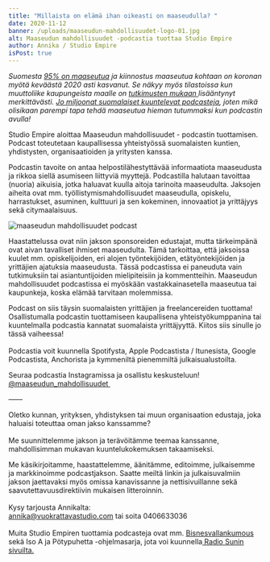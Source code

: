 ```yaml
---
title: "Millaista on elämä ihan oikeasti on maaseudulla? "
date: 2020-11-12
banner: /uploads/maaseudun-mahdollisuudet-logo-01.jpg
alt: Maaseudun mahdollisuudet -podcastia tuottaa Studio Empire
author: Annika / Studio Empire
isPost: true
---
```

*Suomesta [95% on maaseutua](https://www.maaseuduntulevaisuus.fi/maaseutu/95-prosenttia-suomen-pinta-alasta-on-maaseutua-1.41226) ja kiinnostus maaseutua kohtaan on koronan myötä keväästä 2020 asti kasvanut. Se näkyy myös tilastoissa kun muuttoliike kaupungeista maalle on [tutkimusten mukaan ](https://yle.fi/uutiset/3-11494111)lisääntynyt merkittävästi. [Jo miljoonat suomalaiset kuuntelevat podcasteja](https://www.radiomedia.fi/radiomainonta/tutkimukset/podcast-tutkimus-2020), joten mikä olisikaan parempi tapa tehdä maaseutua hieman tutummaksi kun podcastin avulla!*

Studio Empire aloittaa Maaseudun mahdollisuudet - podcastin tuottamisen.\
Podcast toteutetaan kaupallisessa yhteistyössä suomalaisten kuntien, yhdistysten, organisaatioiden ja yritysten kanssa. 

Podcastin tavoite on antaa helpostilähestyttävää informaatiota maaseudusta ja rikkoa siellä asumiseen liittyviä myyttejä. Podcastilla halutaan tavoittaa (nuoria) aikuisia, jotka haluavat kuulla aitoja tarinoita maaseudulta. Jaksojen aiheita ovat mm. työllistymismahdollisuudet maaseudulla, opiskelu, harrastukset, asuminen, kulttuuri ja sen kokeminen, innovaatiot ja yrittäjyys sekä citymaalaisuus.

![maaseudun mahdollisuudet podcast](/uploads/maaseudun-mahdollisuudet-logo-01.jpg "maaseudun mahdollisuudet podcast")

Haastattelussa ovat niin jakson sponsoreiden edustajat, mutta tärkeimpänä ovat aivan tavalliset ihmiset maaseudulta. Tämä tarkoittaa, että jaksoissa kuulet mm. opiskelijoiden, eri alojen työntekijöiden, etätyöntekijöiden ja yrittäjien ajatuksia maaseudusta. Tässä podcastissa ei paneuduta vain tutkimuksiin tai asiantuntijoiden mielipiteisiin ja kommentteihin. Maaseudun mahdollisuudet podcastissa ei myöskään vastakkainasetella maaseutua tai kaupunkeja, koska elämää tarvitaan molemmissa.

Podcast on siis täysin suomalaisten yrittäjien ja freelancereiden tuottama! Osallistumalla podcastin tuottamiseen kaupallisena yhteistyökumppanina tai kuuntelmalla podcastia kannatat suomalaista yrittäjyyttä. Kiitos siis sinulle jo tässä vaiheessa!\
\
Podcastia voit kuunnella Spotifysta, Apple Podcastista / Itunesista, Google Podcastista, Anchorista ja kymmeniltä pienemmiltä julkaisualustoilta. 

Seuraa podcastia Instagramissa ja osallistu keskusteluun!\
[@maaseudun_mahdollisuudet ](https://www.instagram.com/maaseudun_mahdollisuudet/)

——

Oletko kunnan, yrityksen, yhdistyksen tai muun organisaation edustaja, joka haluaisi toteuttaa oman jakso kanssamme?\
\
Me suunnittelemme jakson ja terävöitämme teemaa kanssanne, mahdollisimman mukavan kuuntelukokemuksen takaamiseksi. 

Me käsikirjoitamme, haastattelemme, äänitämme, editoimme, julkaisemme ja markkinoimme podcastjakson. Saatte meiltä linkin ja julkaisuvalmiin jakson jaettavaksi myös omissa kanavissanne ja nettisivuillanne sekä saavutettavuusdirektiivin mukaisen litteroinnin.\
\
Kysy tarjousta Annikalta:\
[annika@vuokrattavastudio.com](mailto:annika@vuokrattavastudio.com) tai soita 0406633036\
\
Muita Studio Empiren tuottamia podcasteja ovat mm. [Bisnesvallankumous](https://open.spotify.com/show/1QGffYh7zuo8yI4lOBevAD?si=UofWG4Q_Scmv1E7TTjH1KQ) sekä Iso A ja Pötypuhetta -ohjelmasarja, jota voi kuunnella[ Radio Sunin sivuilta. ](https://radiosun.fi/iso-a-ja-potypuhetta/)